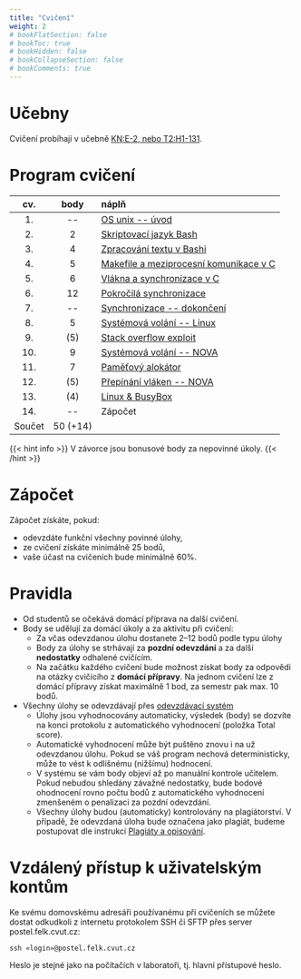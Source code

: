 ```yaml
---
title: "Cvičení"
weight: 2
# bookFlatSection: false
# bookToc: true
# bookHidden: false
# bookCollapseSection: false
# bookComments: true
---
```


# Učebny
Cvičení probíhají v učebně
[KN:E-2, nebo T2:H1-131](https://www.fel.cvut.cz/cz/education/rozvrhy-ng.B191/public/html/predmety/46/83/p4683606.html).

# Program cvičení
| cv.   | body  | náplň
| :---: | :---: | :---
| 1.    | --    | [OS unix -- úvod](lab1)
| 2.    | 2     | [Skriptovací jazyk Bash](lab2)
| 3.    | 4     | [Zpracování textu v Bashi](lab3)
| 4.    | 5     | [Makefile a meziprocesní komunikace v C](lab4)
| 5.    | 6     | [Vlákna a synchronizace v C](lab5)
| 6.    | 12    | [Pokročilá synchronizace](lab6)
| 7.    | --    | [Synchronizace -- dokončení](lab7)
| 8.    | 5     | [Systémová volání -- Linux](lab8)
| 9.    | (5)   | [Stack overflow exploit](lab9)
| 10.   | 9     | [Systémová volání -- NOVA](lab10)
| 11.   | 7     | [Paměťový alokátor](lab11)
| 12.   | (5)   | [Přepínání vláken -- NOVA](lab12)
| 13.   | (4)   | [Linux & BusyBox](lab13)
| 14.   | --    | Zápočet
| Součet | 50 (+14) |

{{< hint info >}}
V závorce jsou bonusové body za nepovinné úkoly.
{{< /hint >}}

# Zápočet
Zápočet získáte, pokud:
- odevzdáte funkční všechny povinné úlohy,
- ze cvičení získáte minimálně 25 bodů,
- vaše účast na cvičeních bude minimálně 60%.

# Pravidla
- Od studentů se očekává domácí příprava na další cvičení.
- Body se udělují za domácí úkoly a za aktivitu při cvičení:
    - Za včas odevzdanou úlohu dostanete 2–12 bodů podle typu úlohy
    - Body za úlohy se strhávají za **pozdní odevzdání** a za další
      **nedostatky** odhalené cvičícím.
    - Na začátku každého cvičení bude možnost získat body za odpovědi na otázky
      cvičícího z **domácí přípravy**. Na jednom cvičení lze z domácí přípravy
      získat maximálně 1 bod, za semestr pak max. 10 bodů.
- Všechny úlohy se odevzdávají přes [odevzdávací systém][hw-upload]
    - Úlohy jsou vyhodnocovány automaticky, výsledek (body) se dozvíte na konci
      protokolu z automatického vyhodnocení (položka Total score).
    - Automatické vyhodnocení může být puštěno znovu i na už odevzdanou úlohu.
      Pokud se váš program nechová deterministicky, může to vést k odlišnému
      (nižšímu) hodnocení.
    - V systému se vám body objeví až po manuální kontrole učitelem. Pokud
      nebudou shledány závažné nedostatky, bude bodové ohodnocení rovno počtu
      bodů z automatického vyhodnocení zmenšeném o penalizaci za pozdní
      odevzdání.
    - Všechny úlohy budou (automaticky) kontrolovány na plagiátorství. V
      případě, že odevzdaná úloha bude označena jako plagiát, budeme postupovat
      dle instrukcí [Plagiáty a opisování][plagiat].

[hw-upload]: https://cw.felk.cvut.cz/brute/student/course/B4B35OSY
[plagiat]: https://cw.fel.cvut.cz/wiki/help/common/plagiaty_opisovani

# Vzdálený přístup k uživatelským kontům
Ke svému domovskému adresáři používanému při cvičeních se můžete dostat
odkudkoli z internetu protokolem SSH či SFTP přes server postel.felk.cvut.cz:

    ssh «login»@postel.felk.cvut.cz

Heslo je stejné jako na počítačích v laboratoři, tj. hlavní přístupové heslo.
